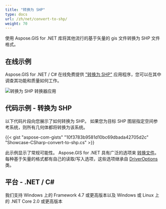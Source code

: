```yaml
---
title: "转换为 SHP"
type: docs
url: /zh/net/convert-to-shp/
weight: 70
---
```


使用 Aspose.GIS for .NET 库将其他流行的基于矢量的 gis 文件转换为 SHP 文件格式。

## **在线示例**

Aspose.GIS for .NET / C# 在线免费提供 ["转换为 SHP"](https://products.aspose.app/gis/conversion/convert-to-shp) 应用程序，您可以在其中调查其功能和质量如何工作。

![转换为 SHP 转换器应用](conversion.png)

## **代码示例 - 转换为 SHP**

以下代码片段向您展示了如何转换为 SHP。 如果您为目标 SHP 图层指定空间参考系统，则所有几何体都将转换为该系统。 

{{< gist "aspose-com-gists" "10f3783b9581d10bc69dbada42705d2c" "Showcase-CSharp-convert-to-shp.cs" >}}

此示例显示了常规可能性。 Aspose.GIS for .NET 具有广泛的选项来 [转换文件](https://docs.aspose.com/gis/net/vector-layers/)。 每种基于矢量的格式都有自己的读取/写入选项，这些选项继承自 [DriverOptions](https://reference.aspose.com/gis/net/aspose.gis/driveroptions) 类。

## **平台 - .NET / C#**

我们支持 Windows 上的 Framework 4.7 或更高版本以及 Windows 或 Linux 上的 .NET Core 2.0 或更高版本
